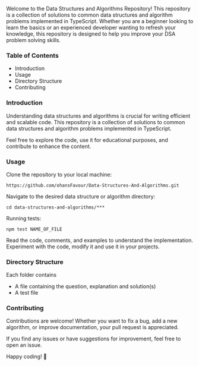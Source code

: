 
Welcome to the Data Structures and Algorithms Repository! This repository is a collection of solutions to common data structures and algorithm problems implemented in TypeScript. Whether you are a beginner looking to learn the basics or an experienced developer wanting to refresh your knowledge, this repository is designed to help you improve your DSA problem solving skills.

### Table of Contents
- Introduction
- Usage
- Directory Structure
- Contributing

### Introduction
Understanding data structures and algorithms is crucial for writing efficient and scalable code. This repository is a collection of solutions to common data structures and algorithm problems implemented in TypeScript.

Feel free to explore the code, use it for educational purposes, and contribute to enhance the content.

### Usage
Clone the repository to your local machine:

`https://github.com/ohansFavour/Data-Structures-And-Algorithms.git`

Navigate to the desired data structure or algorithm directory:

`cd data-structures-and-algorithms/***`

Running tests:

`npm test NAME_OF_FILE`


Read the code, comments, and examples to understand the implementation. Experiment with the code, modify it and use it in your projects.

### Directory Structure

Each folder contains 
- A file containing the question, explanation and solution(s)
- A test file



### Contributing
Contributions are welcome! Whether you want to fix a bug, add a new algorithm, or improve documentation, your pull request is appreciated.

If you find any issues or have suggestions for improvement, feel free to open an issue.


Happy coding! 🚀
